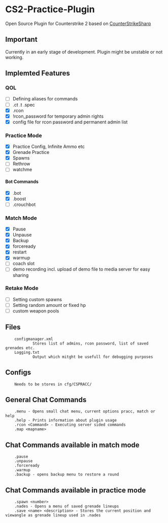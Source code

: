 # CS2-Practice-Plugin
Open Source Plugin for Counterstrike 2 based on [CounterStrikeSharp](https://github.com/roflmuffin/CounterStrikeSharp)

## Important
Currently in an early stage of development.
Plugin might be unstable or not working.

## Implemted Features
### QOL
- [ ] Defining aliases for commands
- [ ] .ct .t .spec
- [x] .rcon
- [x] !rcon_password for temporary admin rights
- [x] config file for rcon password and permanent admin list      
### Practice Mode
- [x] Practice Config, Infinite Ammo etc             
- [x] Grenade Practice
- [x] Spawns
- [ ] Rethrow
- [ ] watchme
#### Bot Commands
- [x] .bot
- [x] .boost
- [ ] .crouchbot
### Match Mode
- [x] Pause
- [x] Unpause
- [x] Backup
- [x] forceready
- [x] restart
- [x] warmup 
- [ ] coach slot
- [ ] demo recording incl. upload of demo file to media server for easy sharing
### Retake Mode
- [ ] Setting custom spawns
- [ ] Setting random amount or fixed hp
- [ ] custom weapon pools
## Files
        configmanager.xml
                Stores list of admins, rcon password, list of saved grenades etc.
        Logging.txt
                Output which mitght be usefull for debugging purposes
## Configs
        Needs to be stores in cfg/CSPRACC/
## General Chat Commands
        .menu - Opens small chat menu, current options pracc, match or help
        .help - Prints information about plugin usage
        .rcon <Command> - Executing server sided commands 
        .map <mapname>

## Chat Commands available in match mode       
        .pause 
        .unpause 
        .forceready
        .warmup
        .backup - opens backup menu to restore a round
        
## Chat Commands available in practice mode
        .spawn <number> 
        .nades - Opens a menu of saved grenade lineups
        .save <name> <description> - Stores the current position and viewangle as grenade lineup used in .nades

